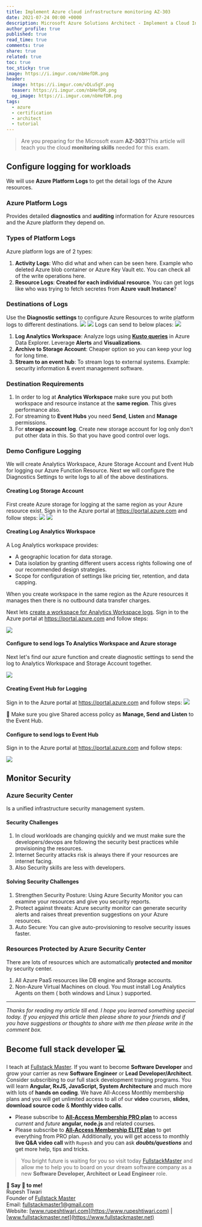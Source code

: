 ```yaml
---
title: Implement Azure cloud infrastructure monitoring AZ-303
date: 2021-07-24 00:00 +0000
description: Microsoft Azure Solutions Architect - Implement a Cloud Infrastructure Monitoring Strategy
author_profile: true
published: true
read_time: true
comments: true
share: true
related: true
toc: true
toc_sticky: true
image: https://i.imgur.com/nbHefDR.png
header:
  image: https://i.imgur.com/vDLu5gY.png
  teaser: https://i.imgur.com/nbHefDR.png
  og_image: https://i.imgur.com/nbHefDR.png
tags:
  - azure
  - certification
  - architect
  - tutorial
---
```


> Are you preparing for the Microsoft exam **AZ-303**? ​This article will teach you t​he cloud **monitoring skills** needed for this exam.

## Configure logging for workloads
We will use **Azure Platform Logs** to get the detail logs of the Azure resources. 

### Azure Platform Logs

Provides detailed **diagnostics** and **auditing** information for Azure resources and the Azure platform they depend on.

### Types of Platform Logs

Azure platform logs are of 2 types:

1. **Activity Logs**: Who did what and when can be seen here. Example who deleted Azure blob container or Azure Key Vault etc. You can check all of the write operations here.
2. **Resource Logs**: **Created for each individual resource**. You can get logs like who was trying to fetch secretes from **Azure vault Instance**?

### Destinations of Logs

Use the **Diagnostic settings** to configure Azure Resources to write platform logs to different destinations. ![](https://imgur.com/31ZUgS4.png) ![](https://imgur.com/Bsl9lSA.png)
Logs can send to below places:
![](https://imgur.com/zVHJ9NF.png)
1. **Log Analytics Workspace**: Analyze logs using [**Kusto queries**](https://docs.microsoft.com/en-us/azure/data-explorer/kusto/query/tutorial?pivots=azuredataexplorer) in Azure Data Explorer. Leverage **Alerts** and **Visualizations**.
2. **Archive to Storage Account**: Cheaper option so you can keep your log for long time.
3. **Stream to an event hub**: To stream logs to external systems. Example: security information & event management software. 

### Destination Requirements

1. In order to log at **Analytics Workspace** make sure you put both workspace and resource instance at the **same region**. This gives performance also.
2. For streaming to **Event Hubs** you need **Send**, **Listen** and **Manage** permissions.
3. For **storage account log**. Create new storage account for log only don't put other data in this. So that you have good control over logs.

### Demo Configure Logging
We will create Analytics Workspace, Azure Storage Account and Event Hub for logging our Azure Function Resource. Next we will configure the Diagnostics Settings to write logs to all of the above destinations.

#### Creating Log Storage Account
First create Azure storage for logging at the same region as your Azure resource exist. Sign in to the Azure portal at https://portal.azure.com and follow steps: 
![](https://imgur.com/mjyQ79X.png)
![](https://imgur.com/qnL9pT0.gif)

#### Creating Log Analytics Workspace

A Log Analytics workspace provides:

- A geographic location for data storage.
- Data isolation by granting different users access rights following one of our recommended design strategies.
- Scope for configuration of settings like pricing tier, retention, and data capping.

When you create workspace in the same region as the Azure resources it manages then there is no outbound data transfer charges. 

Next lets [create a workspace for Analytics Workspace logs](https://docs.microsoft.com/en-us/azure/azure-monitor/logs/quick-create-workspace). Sign in to the Azure portal at https://portal.azure.com and follow steps: 

![](https://imgur.com/Uma4T5m.gif)

#### Configure to send logs To Analytics Workspace and Azure storage

Next let's find our azure function and create diagnostic settings to send the log to Analytics Workspace and Storage Account together. 

![](https://imgur.com/gqzGN86.png)


#### Creating Event Hub for Logging

Sign in to the Azure portal at https://portal.azure.com and follow steps: 
![](https://imgur.com/wMdGcUo.gif)

📓 Make sure you give Shared access policy as **Manage, Send and Listen** to the Event Hub. 

#### Configure to send logs to Event Hub

Sign in to the Azure portal at https://portal.azure.com and follow steps:

![](https://imgur.com/DnfeA4b.gif)


## Monitor Security

### Azure Security Center

Is a unified infrastructure security management system. 

#### Security Challenges

1. In cloud workloads are changing quickly and we must make sure the developers/devops are following the security best practices while provisioning the resources. 
2. Internet Security attacks risk is always there if your resources are internet facing. 
3. Also Security skills are less with developers. 


#### Solving Security Challenges 

1. Strengthen Security Posture: Using Azure Security Monitor you can examine your resources and give you security reports.
2. Protect against threats: Azure security monitor can generate security alerts and raises threat prevention suggestions on your Azure resources.
3. Auto Secure: You can give auto-provisioning to resolve security issues faster. 


### Resources Protected by Azure Security Center

There are lots of resources which are automatically **protected and monitor** by security center.

1. All Azure PaaS resources like DB engine and Storage accounts.
2. Non-Azure Virtual Machines on cloud. You must install Log Analytics Agents on them ( both windows and Linux ) supported. 



---
 
*Thanks for reading my article till end. I hope you learned something special today. If you enjoyed this article then please share to your friends and if you have suggestions or thoughts to share with me then please write in the comment box.*

## Become full stack developer 💻

I teach at [Fullstack Master](https://www.fullstackmaster.net). If you want to become **Software Developer** and grow your carrier as new **Software Engineer** or **Lead Developer/Architect**. Consider subscribing to our full stack development training programs. You will learn **Angular, RxJS, JavaScript, System Architecture** and much more with lots of **hands on coding**. We have All-Access Monthly membership plans and you will get unlimited access to all of our **video** courses, **slides**, **download source code** & **Monthly video calls**.

- Please subscribe to **[All-Access Membership PRO plan](https://www.fullstackmaster.net/pro)** to access *current* and *future* **angular, node.js** and related courses.
- Please subscribe to **[All-Access Membership ELITE plan](https://www.fullstackmaster.net/elite)** to get everything from PRO plan. Additionally, you will get access to monthly **live Q&A video call** with `Rupesh` and you can ask ***doubts/questions*** and get more help, tips and tricks.

> You bright future is waiting for you so visit today [FullstackMaster](www.fullstackmaster.net) and allow me to help you to board on your dream software company as a new **Software Developer, Architect or Lead Engineer** role.

**💖 Say 👋 to me!** 
<br>Rupesh Tiwari
<br>Founder of [Fullstack Master](https://www.fullstackmaster.net)
<br>Email: <a href="mailto:fullstackmaster1@gmail.com?subject=Hi">fullstackmaster1@gmail.com</a> 
<br>Website: [www.rupeshtiwari.com](https://www.rupeshtiwari.com) | [www.fullstackmaster.net](https://www.fullstackmaster.net)
